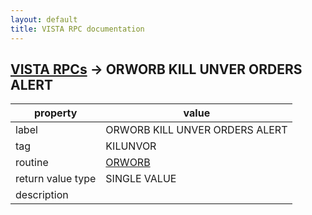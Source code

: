 ```yaml
---
layout: default
title: VISTA RPC documentation
---
```




## [VISTA RPCs](TableOfContent.md) &#8594; ORWORB KILL UNVER ORDERS ALERT 

 property | value 
--- | --- 
 label | ORWORB KILL UNVER ORDERS ALERT
 tag | KILUNVOR
 routine | [ORWORB](http://code.osehra.org/dox/Routine_ORWORB_source.html)
 return value type | SINGLE VALUE
 description | 